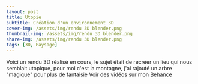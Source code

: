 ```yaml
---
layout: post
title: Utopie
subtitle: Création d'un environnement 3D
cover-img: /assets/img/rendu 3D blender.png
thumbnail-img: /assets/img/rendu 3D blender.png
share-img: /assets/img/rendu 3D blender.png
tags: [3D, Paysage]
---
```


Voici un rendu 3D réalisé en cours, le sujet était de recréer un lieu qui nous semblait utopique, pour moi c'est la montagne, j'ai rajouté un arbre "magique" pour plus de fantaisie
Voir des vidéos sur mon [Behance]([https://www.behance.net/naopiquet?tracking_source=search_users|nao%20piquet])  
